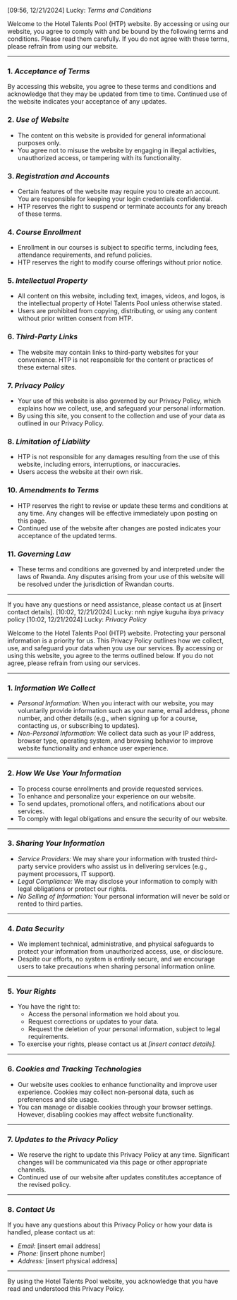 [09:56, 12/21/2024] Lucky: _Terms and Conditions_

Welcome to the Hotel Talents Pool (HTP) website. By accessing or using our website, you agree to comply with and be bound by the following terms and conditions. Please read them carefully. If you do not agree with these terms, please refrain from using our website.

---

### 1. _Acceptance of Terms_

By accessing this website, you agree to these terms and conditions and acknowledge that they may be updated from time to time. Continued use of the website indicates your acceptance of any updates.

### 2. _Use of Website_

- The content on this website is provided for general informational purposes only.
- You agree not to misuse the website by engaging in illegal activities, unauthorized access, or tampering with its functionality.

### 3. _Registration and Accounts_

- Certain features of the website may require you to create an account. You are responsible for keeping your login credentials confidential.
- HTP reserves the right to suspend or terminate accounts for any breach of these terms.

### 4. _Course Enrollment_

- Enrollment in our courses is subject to specific terms, including fees, attendance requirements, and refund policies.
- HTP reserves the right to modify course offerings without prior notice.

### 5. _Intellectual Property_

- All content on this website, including text, images, videos, and logos, is the intellectual property of Hotel Talents Pool unless otherwise stated.
- Users are prohibited from copying, distributing, or using any content without prior written consent from HTP.

### 6. _Third-Party Links_

- The website may contain links to third-party websites for your convenience. HTP is not responsible for the content or practices of these external sites.

### 7. _Privacy Policy_

- Your use of this website is also governed by our Privacy Policy, which explains how we collect, use, and safeguard your personal information.
- By using this site, you consent to the collection and use of your data as outlined in our Privacy Policy.

### 8. _Limitation of Liability_

- HTP is not responsible for any damages resulting from the use of this website, including errors, interruptions, or inaccuracies.
- Users access the website at their own risk.

### 10. _Amendments to Terms_

- HTP reserves the right to revise or update these terms and conditions at any time. Any changes will be effective immediately upon posting on this page.
- Continued use of the website after changes are posted indicates your acceptance of the updated terms.

### 11. _Governing Law_

- These terms and conditions are governed by and interpreted under the laws of Rwanda. Any disputes arising from your use of this website will be resolved under the jurisdiction of Rwandan courts.

---

If you have any questions or need assistance, please contact us at [insert contact details].
[10:02, 12/21/2024] Lucky: nnh ngiye kuguha ibya privacy policy
[10:02, 12/21/2024] Lucky: _Privacy Policy_

Welcome to the Hotel Talents Pool (HTP) website. Protecting your personal information is a priority for us. This Privacy Policy outlines how we collect, use, and safeguard your data when you use our services. By accessing or using this website, you agree to the terms outlined below. If you do not agree, please refrain from using our services.

---

### 1. _Information We Collect_

- _Personal Information:_ When you interact with our website, you may voluntarily provide information such as your name, email address, phone number, and other details (e.g., when signing up for a course, contacting us, or subscribing to updates).
- _Non-Personal Information:_ We collect data such as your IP address, browser type, operating system, and browsing behavior to improve website functionality and enhance user experience.

---

### 2. _How We Use Your Information_

- To process course enrollments and provide requested services.
- To enhance and personalize your experience on our website.
- To send updates, promotional offers, and notifications about our services.
- To comply with legal obligations and ensure the security of our website.

---

### 3. _Sharing Your Information_

- _Service Providers:_ We may share your information with trusted third-party service providers who assist us in delivering services (e.g., payment processors, IT support).
- _Legal Compliance:_ We may disclose your information to comply with legal obligations or protect our rights.
- _No Selling of Information:_ Your personal information will never be sold or rented to third parties.

---

### 4. _Data Security_

- We implement technical, administrative, and physical safeguards to protect your information from unauthorized access, use, or disclosure.
- Despite our efforts, no system is entirely secure, and we encourage users to take precautions when sharing personal information online.

---

### 5. _Your Rights_

- You have the right to:
  - Access the personal information we hold about you.
  - Request corrections or updates to your data.
  - Request the deletion of your personal information, subject to legal requirements.
- To exercise your rights, please contact us at _[insert contact details]._

---

### 6. _Cookies and Tracking Technologies_

- Our website uses cookies to enhance functionality and improve user experience. Cookies may collect non-personal data, such as preferences and site usage.
- You can manage or disable cookies through your browser settings. However, disabling cookies may affect website functionality.

---

### 7. _Updates to the Privacy Policy_

- We reserve the right to update this Privacy Policy at any time. Significant changes will be communicated via this page or other appropriate channels.
- Continued use of our website after updates constitutes acceptance of the revised policy.

---

### 8. _Contact Us_

If you have any questions about this Privacy Policy or how your data is handled, please contact us at:

- _Email:_ [insert email address]
- _Phone:_ [insert phone number]
- _Address:_ [insert physical address]

---

By using the Hotel Talents Pool website, you acknowledge that you have read and understood this Privacy Policy.
